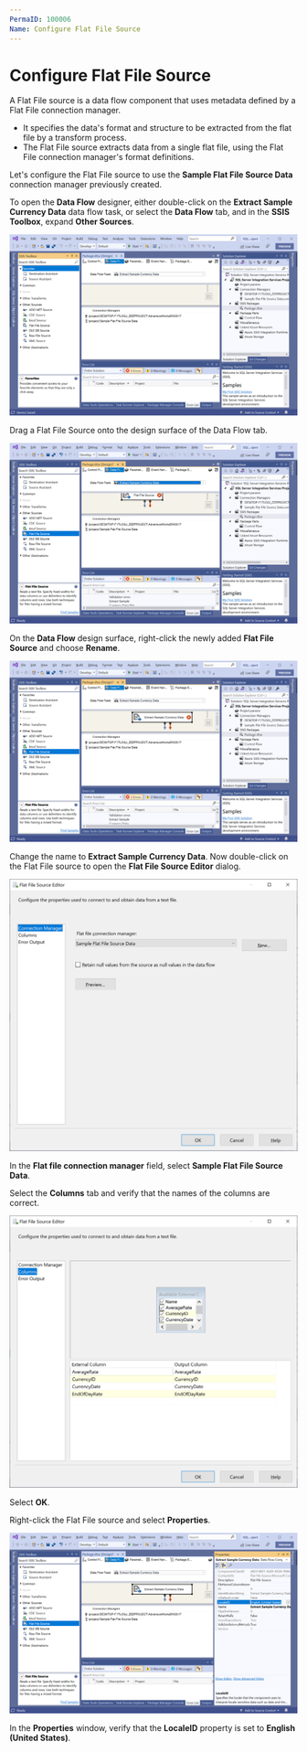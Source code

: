 ```yaml
---
PermaID: 100006
Name: Configure Flat File Source
---
```


# Configure Flat File Source

A Flat File source is a data flow component that uses metadata defined by a Flat File connection manager. 

- It specifies the data's format and structure to be extracted from the flat file by a transform process.
- The Flat File source extracts data from a single flat file, using the Flat File connection manager's format definitions.

Let's configure the Flat File source to use the **Sample Flat File Source Data** connection manager previously created.

To open the **Data Flow** designer, either double-click on the **Extract Sample Currency Data** data flow task, or select the **Data Flow** tab, and in the **SSIS Toolbox**, expand **Other Sources**.

<img src="images/flat-file-source-1.png" alt="Data Flow tab">

Drag a Flat File Source onto the design surface of the Data Flow tab.

<img src="images/flat-file-source-2.png" alt="Flat File Source">

On the **Data Flow** design surface, right-click the newly added **Flat File Source** and choose **Rename**.

<img src="images/flat-file-source-3.png" alt="Change the name">

Change the name to **Extract Sample Currency Data**. Now double-click on the Flat File source to open the **Flat File Source Editor** dialog.

<img src="images/flat-file-source-4.png" alt="Sample Flat File Source Data">

In the **Flat file connection manager** field, select **Sample Flat File Source Data**.

Select the **Columns** tab and verify that the names of the columns are correct.

<img src="images/flat-file-source-5.png" alt="Verify column names">

Select **OK**.

Right-click the Flat File source and select **Properties**.

<img src="images/flat-file-source-6.png" alt="Properties window">

In the **Properties** window, verify that the **LocaleID** property is set to **English (United States)**.
